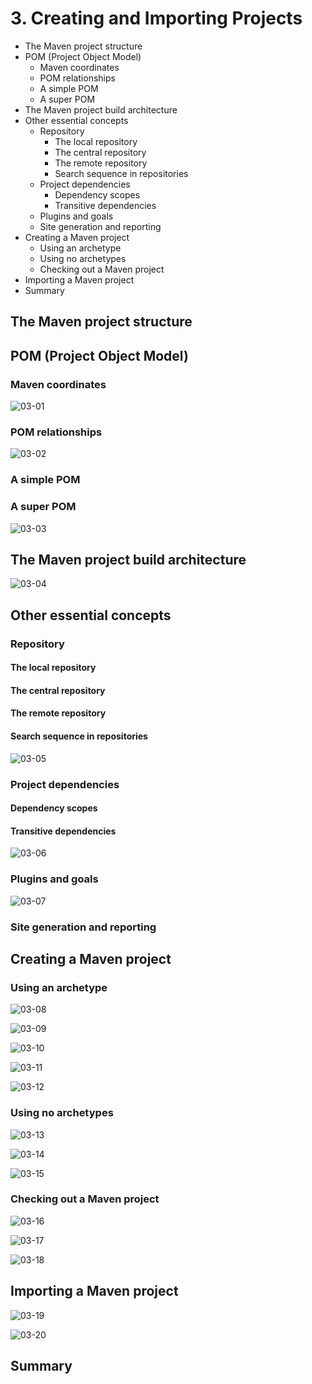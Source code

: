 # 3. Creating and Importing Projects

* The Maven project structure
* POM (Project Object Model)
   * Maven coordinates
   * POM relationships
   * A simple POM
   * A super POM
* The Maven project build architecture
* Other essential concepts
   * Repository
      * The local repository
      * The central repository
      * The remote repository
      * Search sequence in repositories
   * Project dependencies
      * Dependency scopes
      * Transitive dependencies
   * Plugins and goals
   * Site generation and reporting
* Creating a Maven project
   * Using an archetype
   * Using no archetypes
   * Checking out a Maven project
* Importing a Maven project
* Summary

## The Maven project structure
## POM (Project Object Model)
### Maven coordinates

![03-01](images/03-01.png)

### POM relationships

![03-02](images/03-02.png)

### A simple POM
### A super POM

![03-03](images/03-03.png)

## The Maven project build architecture

![03-04](images/03-04.png)

## Other essential concepts
### Repository
#### The local repository
#### The central repository
#### The remote repository
#### Search sequence in repositories

![03-05](images/03-05.png)

### Project dependencies
#### Dependency scopes
#### Transitive dependencies

![03-06](images/03-06.png)

### Plugins and goals

![03-07](images/03-07.png)

### Site generation and reporting
## Creating a Maven project
### Using an archetype

![03-08](images/03-08.png)

![03-09](images/03-09.png)

![03-10](images/03-10.png)

![03-11](images/03-11.png)

![03-12](images/03-12.png)

### Using no archetypes

![03-13](images/03-13.png)

![03-14](images/03-14.png)

![03-15](images/03-15.png)

### Checking out a Maven project

![03-16](images/03-16.png)

![03-17](images/03-17.png)

![03-18](images/03-18.png)

## Importing a Maven project

![03-19](images/03-19.png)

![03-20](images/03-20.png)

## Summary
